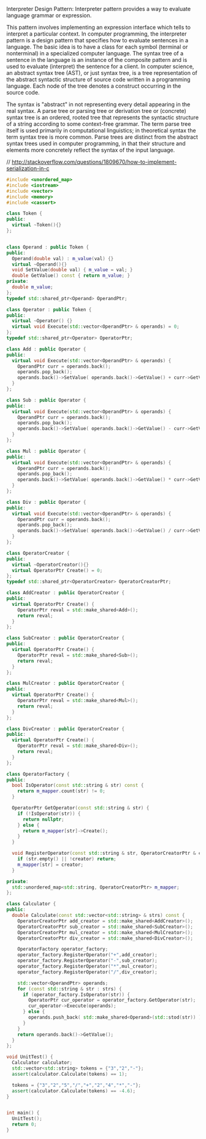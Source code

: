 
Interpreter Design Pattern: Interpreter pattern provides a way to evaluate language grammar or expression. 

This pattern involves implementing an expression interface which tells to interpret a particular context. 
In computer programming, the interpreter pattern is a design pattern that specifies how to evaluate sentences in a language. The basic idea is to have a class for each symbol (terminal or nonterminal) in a specialized computer language. The syntax tree of a sentence in the language is an instance of the composite pattern and is used to evaluate (interpret) the sentence for a client. In computer science, an abstract syntax tree (AST), or just syntax tree, is a tree representation of the abstract syntactic structure of source code written in a programming language. Each node of the tree denotes a construct occurring in the source code. 

The syntax is "abstract" in not representing every detail appearing in the real syntax. A parse tree or parsing tree or derivation tree or (concrete) syntax tree is an ordered, rooted tree that represents the syntactic structure of a string according to some context-free grammar. The term parse tree itself is used primarily in computational linguistics; in theoretical syntax the term syntax tree is more common. Parse trees are distinct from the abstract syntax trees used in computer programming, in that their structure and elements more concretely reflect the syntax of the input language. 

// http://stackoverflow.com/questions/1809670/how-to-implement-serialization-in-c



```cpp
#include <unordered_map>
#include <iostream>
#include <vector>
#include <memory>
#include <cassert>

class Token {
public:
  virtual ~Token(){}
};


class Operand : public Token {
public:
  Operand(double val) : m_value(val) {}
  virtual ~Operand(){}
  void SetValue(double val) { m_value = val; }
  double GetValue() const { return m_value; }
private:
  double m_value;
};
typedef std::shared_ptr<Operand> OperandPtr;

class Operator : public Token {
public:
  virtual ~Operator() {}
  virtual void Execute(std::vector<OperandPtr> & operands) = 0;
};
typedef std::shared_ptr<Operator> OperatorPtr;

class Add : public Operator {
public:
  virtual void Execute(std::vector<OperandPtr> & operands) {
    OperandPtr curr = operands.back();
    operands.pop_back();
    operands.back()->SetValue( operands.back()->GetValue() + curr->GetValue() );
  }
};

class Sub : public Operator {
public:
  virtual void Execute(std::vector<OperandPtr> & operands) {
    OperandPtr curr = operands.back();
    operands.pop_back();
    operands.back()->SetValue( operands.back()->GetValue() - curr->GetValue() );
  }
};

class Mul : public Operator {
public:
  virtual void Execute(std::vector<OperandPtr> & operands) {
    OperandPtr curr = operands.back();
    operands.pop_back();
    operands.back()->SetValue( operands.back()->GetValue() * curr->GetValue() );
  }
};

class Div : public Operator {
public:
  virtual void Execute(std::vector<OperandPtr> & operands) {
    OperandPtr curr = operands.back();
    operands.pop_back();
    operands.back()->SetValue( operands.back()->GetValue() / curr->GetValue() );
  }
};

class OperatorCreator {
public:
  virtual ~OperatorCreator(){}
  virtual OperatorPtr Create() = 0;
};
typedef std::shared_ptr<OperatorCreator> OperatorCreatorPtr;

class AddCreator : public OperatorCreator {
public:
  virtual OperatorPtr Create() {
    OperatorPtr reval = std::make_shared<Add>();
    return reval;
  }
};

class SubCreator : public OperatorCreator {
public:
  virtual OperatorPtr Create() {
    OperatorPtr reval = std::make_shared<Sub>();
    return reval;
  }
};

class MulCreator : public OperatorCreator {
public:
  virtual OperatorPtr Create() {
    OperatorPtr reval = std::make_shared<Mul>();
    return reval;
  }
};

class DivCreator : public OperatorCreator {
public:
  virtual OperatorPtr Create() {
    OperatorPtr reval = std::make_shared<Div>();
    return reval;
  }
};

class OperatorFactory {
public:
  bool IsOperator(const std::string & str) const {
    return m_mapper.count(str) != 0;
  }

  OperatorPtr GetOperator(const std::string & str) {
    if (!IsOperator(str)) {
      return nullptr;
    } else {
      return m_mapper[str]->Create();
    }
  }

  void RegisterOperator(const std::string & str, OperatorCreatorPtr & creator) {
    if (str.empty() || !creator) return;
    m_mapper[str] = creator;
  }

private:
  std::unordered_map<std::string, OperatorCreatorPtr> m_mapper;
};

class Calculator {
public:
  double Calculate(const std::vector<std::string> & strs) const {
    OperatorCreatorPtr add_creator = std::make_shared<AddCreator>();
    OperatorCreatorPtr sub_creator = std::make_shared<SubCreator>();
    OperatorCreatorPtr mul_creator = std::make_shared<MulCreator>();
    OperatorCreatorPtr div_creator = std::make_shared<DivCreator>();

    OperatorFactory operator_factory;
    operator_factory.RegisterOperator("+",add_creator);
    operator_factory.RegisterOperator("-",sub_creator);
    operator_factory.RegisterOperator("*",mul_creator);
    operator_factory.RegisterOperator("/",div_creator);

    std::vector<OperandPtr> operands;
    for (const std::string & str : strs) {
      if (operator_factory.IsOperator(str)) {
        OperatorPtr cur_operator = operator_factory.GetOperator(str);
        cur_operator->Execute(operands);
      } else {
        operands.push_back( std::make_shared<Operand>(std::stod(str)) );
      }
    }
    return operands.back()->GetValue();
  }
};

void UnitTest() {
  Calculator calculator;
  std::vector<std::string> tokens = {"3","2","-"};
  assert(calculator.Calculate(tokens) == 1);

  tokens = {"3","2","5","/","+","2","4","*","-"};
  assert(calculator.Calculate(tokens) == -4.6);
}


int main() {
  UnitTest();
  return 0;
}
```
